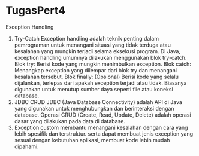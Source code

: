 # TugasPert4
Exception Handling
1. Try-Catch
Exception handling adalah teknik penting dalam pemrograman untuk menangani situasi yang tidak terduga atau kesalahan yang mungkin terjadi selama eksekusi program. Di Java, exception handling umumnya dilakukan menggunakan blok try-catch.
  Blok try: Berisi kode yang mungkin menimbulkan exception.
  Blok catch: Menangkap exception yang dilempar dari blok try dan menangani kesalahan tersebut.
  Blok finally: (Opsional) Berisi kode yang selalu dijalankan, terlepas dari apakah exception terjadi atau tidak. Biasanya digunakan untuk menutup sumber daya seperti file atau   koneksi database.
2. JDBC CRUD
JDBC (Java Database Connectivity) adalah API di Java yang digunakan untuk menghubungkan dan berinteraksi dengan database. Operasi CRUD (Create, Read, Update, Delete) adalah   operasi dasar yang dilakukan pada data di database.
3. Exception custom
   membantu menangani kesalahan dengan cara yang lebih spesifik dan terstruktur. serta dapat membuat jenis exception yang sesuai dengan kebutuhan aplikasi, membuat kode lebih     mudah dipahami.

